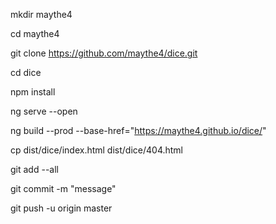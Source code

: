 mkdir maythe4

cd maythe4

git clone https://github.com/maythe4/dice.git

cd dice

npm install

ng serve --open

ng build --prod --base-href="https://maythe4.github.io/dice/"

cp dist/dice/index.html dist/dice/404.html

git add --all

git commit -m "message"

git push -u origin master
